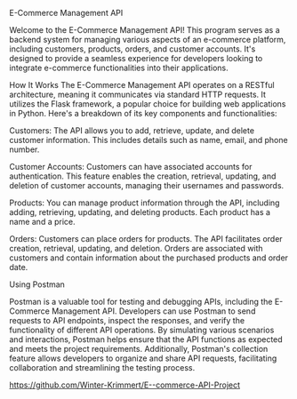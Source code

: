 E-Commerce Management API

Welcome to the E-Commerce Management API! This program serves as a backend system for managing various aspects of an e-commerce platform, including customers, products, orders, and customer accounts. It's designed to provide a seamless experience for developers looking to integrate e-commerce functionalities into their applications.

How It Works
The E-Commerce Management API operates on a RESTful architecture, meaning it communicates via standard HTTP requests. It utilizes the Flask framework, a popular choice for building web applications in Python. Here's a breakdown of its key components and functionalities:

Customers: The API allows you to add, retrieve, update, and delete customer information. This includes details such as name, email, and phone number.

Customer Accounts: Customers can have associated accounts for authentication. This feature enables the creation, retrieval, updating, and deletion of customer accounts, managing their usernames and passwords.

Products: You can manage product information through the API, including adding, retrieving, updating, and deleting products. Each product has a name and a price.

Orders: Customers can place orders for products. The API facilitates order creation, retrieval, updating, and deletion. Orders are associated with customers and contain information about the purchased products and order date.

Using Postman

Postman is a valuable tool for testing and debugging APIs, including the E-Commerce Management API. Developers can use Postman to send requests to API endpoints, inspect the responses, and verify the functionality of different API operations. By simulating various scenarios and interactions, Postman helps ensure that the API functions as expected and meets the project requirements. Additionally, Postman's collection feature allows developers to organize and share API requests, facilitating collaboration and streamlining the testing process.

https://github.com/Winter-Krimmert/E--commerce-API-Project